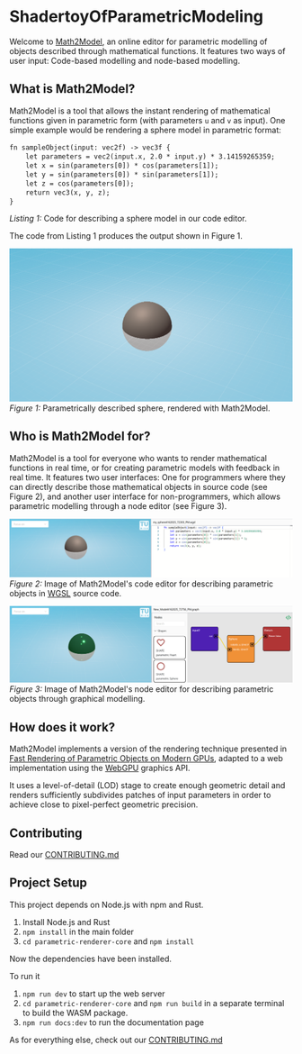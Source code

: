 # ShadertoyOfParametricModeling

Welcome to [Math2Model](https://cg-tuwien.github.io/Math2Model/), an online editor for parametric modelling of objects described through mathematical functions. It features two ways of user input: Code-based modelling and node-based modelling.

## What is Math2Model?

Math2Model is a tool that allows the instant rendering of mathematical functions given in parametric form (with parameters `u` and `v` as input). One simple example would be rendering a sphere model in parametric format:

```wgsl
fn sampleObject(input: vec2f) -> vec3f {
    let parameters = vec2(input.x, 2.0 * input.y) * 3.14159265359;
    let x = sin(parameters[0]) * cos(parameters[1]);
    let y = sin(parameters[0]) * sin(parameters[1]);
    let z = cos(parameters[0]);
    return vec3(x, y, z);
}
```

_Listing 1:_ Code for describing a sphere model in our code editor.

The code from Listing 1 produces the output shown in Figure 1.

![Parametrically modelled sphere](docs/resources/sphere-model.png "Parametrically modelled sphere")     
_Figure 1:_ Parametrically described sphere, rendered with Math2Model.

## Who is Math2Model for?

Math2Model is a tool for everyone who wants to render mathematical functions in real time, or for creating parametric models with feedback in real time. It features two user interfaces: One for programmers where they can directly describe those mathematical objects in source code (see Figure 2), and another user interface for non-programmers, which allows parametric modelling through a node editor (see Figure 3).

![Math2Model's code editor](docs/resources/sphere-code-editor.png "Math2Model's code editor")      
_Figure 2:_ Image of Math2Model's code editor for describing parametric objects in [WGSL](https://www.w3.org/TR/WGSL/) source code.

![Math2Model's node editor](docs/resources/sphere-node-editor.png "Math2Model's node editor")     
_Figure 3:_ Image of Math2Model's node editor for describing parametric objects through graphical modelling.

## How does it work?

Math2Model implements a version of the rendering technique presented in [Fast Rendering of Parametric Objects on Modern GPUs](https://www.cg.tuwien.ac.at/research/publications/2024/unterguggenberger-2024-fropo/), adapted to a web implementation using the [WebGPU](https://www.w3.org/TR/webgpu/) graphics API.

It uses a level-of-detail (LOD) stage to create enough geometric detail and renders sufficiently subdivides patches of input parameters in order to achieve close to pixel-perfect geometric precision.

## Contributing

Read our [CONTRIBUTING.md](./CONTRIBUTING.md)

## Project Setup

This project depends on Node.js with npm and Rust. 

1. Install Node.js and Rust
2. `npm install` in the main folder
3. `cd parametric-renderer-core` and `npm install`

Now the dependencies have been installed.

To run it
1. `npm run dev` to start up the web server
2. `cd parametric-renderer-core` and `npm run build` in a separate terminal to build the WASM package.
3. `npm run docs:dev` to run the documentation page

As for everything else, check out our [CONTRIBUTING.md](./CONTRIBUTING.md)

